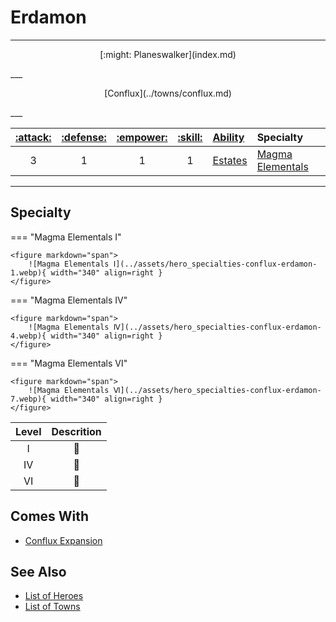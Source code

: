 # Erdamon

___
<p style="text-align: center;" markdown>[:might: Planeswalker](index.md)</p>
___
<p style="text-align: center;" markdown>[Conflux](../towns/conflux.md)</p>
___

| [:attack:](../statistics/attack.md) | [:defense:](../statistics/defense.md) | [:empower:](../statistics/power.md) | [:skill:](../statistics/knowledge.md) | [Ability](../abilities/index.md) | Specialty |
| :---: | :---: | :---: | :---: | :--- | :--- |
| 3 | 1 | 1 | 1 | [Estates](../abilities/estates.md) | [Magma Elementals](#specialty) |

___


## Specialty

=== "Magma Elementals Ⅰ"

    <figure markdown="span">
        ![Magma Elementals Ⅰ](../assets/hero_specialties-conflux-erdamon-1.webp){ width="340" align=right }
    </figure>

=== "Magma Elementals Ⅳ"

    <figure markdown="span">
        ![Magma Elementals Ⅳ](../assets/hero_specialties-conflux-erdamon-4.webp){ width="340" align=right }
    </figure>

=== "Magma Elementals Ⅵ"

    <figure markdown="span">
        ![Magma Elementals Ⅵ](../assets/hero_specialties-conflux-erdamon-7.webp){ width="340" align=right }
    </figure>


| Level | Descrition |
| :---: | :---: |
| Ⅰ | 🚧 |
| Ⅳ | 🚧 |
| Ⅵ | 🚧 |


## Comes With

- [Conflux Expansion](../content.md)


## See Also

- [List of Heroes](index.md)
- [List of Towns](../towns/index.md)
